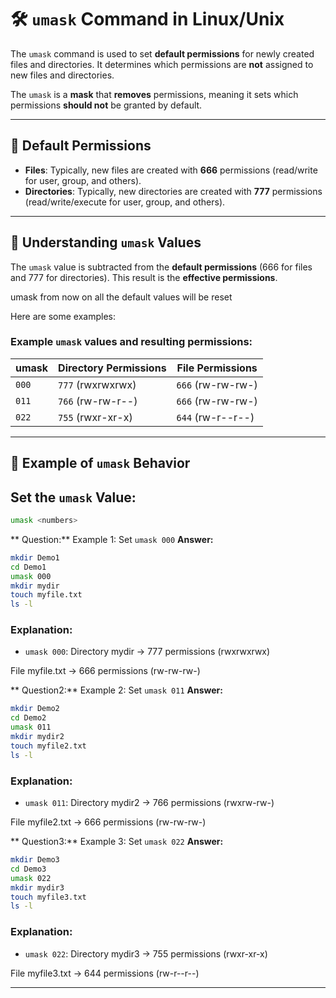 # 🛠️ `umask` Command in Linux/Unix

The `umask` command is used to set **default permissions** for newly created files and directories. It determines which permissions are **not** assigned to new files and directories.

The `umask` is a **mask** that **removes** permissions, meaning it sets which permissions **should not** be granted by default.

---

## 📜 Default Permissions

- **Files**: Typically, new files are created with **666** permissions (read/write for user, group, and others).
- **Directories**: Typically, new directories are created with **777** permissions (read/write/execute for user, group, and others).

---

## 🔢 Understanding `umask` Values

The `umask` value is subtracted from the **default permissions** (666 for files and 777 for directories). This result is the **effective permissions**.

umask <numbers> from now on all the default values will be reset 

Here are some examples:

### Example `umask` values and resulting permissions:

| **umask** | **Directory Permissions** | **File Permissions** |
|-----------|---------------------------|----------------------|
| `000`     | `777` (rwxrwxrwx)          | `666` (rw-rw-rw-)     |
| `011`     | `766` (rw-rw-r--)          | `666` (rw-rw-rw-)     |
| `022`     | `755` (rwxr-xr-x)          | `644` (rw-r--r--)     |

---

## 🧪 Example of `umask` Behavior

## Set the `umask` Value:
   
   ```bash
   umask <numbers>
```

** Question:**
Example 1: Set `umask 000`
**Answer:**
```bash
mkdir Demo1
cd Demo1
umask 000
mkdir mydir
touch myfile.txt
ls -l

```

### Explanation:

- `umask 000`: 
Directory mydir → 777 permissions (rwxrwxrwx)

File myfile.txt → 666 permissions (rw-rw-rw-)

** Question2:**
Example 2: Set `umask 011`
**Answer:**
```bash
mkdir Demo2
cd Demo2
umask 011
mkdir mydir2
touch myfile2.txt
ls -l 

```

### Explanation:

- `umask 011`: 
Directory mydir2 → 766 permissions (rwxrw-rw-)

File myfile2.txt → 666 permissions (rw-rw-rw-)

** Question3:**
Example 3: Set `umask 022`
**Answer:**
```bash
mkdir Demo3
cd Demo3
umask 022
mkdir mydir3
touch myfile3.txt
ls -l 

```

### Explanation:

- `umask 022`: 
Directory mydir3 → 755 permissions (rwxr-xr-x)

File myfile3.txt → 644 permissions (rw-r--r--)

---

